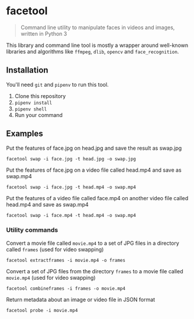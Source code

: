 # facetool
> Command line utility to manipulate faces in videos and images, written in Python 3

This library and command line tool is mostly a wrapper around well-known libraries and algorithms like `ffmpeg`, `dlib`, `opencv` and `face_recognition`.

## Installation

You'll need `git` and `pipenv` to run this tool.

1. Clone this repository
2. `pipenv install`
3. `pipenv shell`
4. Run your command

## Examples

Put the features of face.jpg on head.jpg and save the result as swap.jpg

    facetool swap -i face.jpg -t head.jpg -o swap.jpg

Put the features of face.jpg on a video file called head.mp4 and save as swap.mp4

    facetool swap -i face.jpg -t head.mp4 -o swap.mp4

Put the features of a video file called face.mp4 on another video file called head.mp4 and save as swap.mp4

    facetool swap -i face.mp4 -t head.mp4 -o swap.mp4

### Utility commands
Convert a movie file called `movie.mp4` to a set of JPG files in a directory called `frames` (used for video swapping)

    facetool extractframes -i movie.mp4 -o frames

Convert a set of JPG files from the directory `frames` to a movie file called `movie.mp4` (used for video swapping)

    facetool combineframes -i frames -o movie.mp4

Return metadata about an image or video file in JSON format

    facetool probe -i movie.mp4